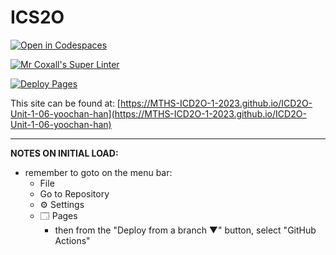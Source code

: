 # ICS2O

[![Open in Codespaces](https://classroom.github.com/assets/launch-codespace-7f7980b617ed060a017424585567c406b6ee15c891e84e1186181d67ecf80aa0.svg)](https://classroom.github.com/open-in-codespaces?assignment_repo_id=14040259)

[![Mr Coxall's Super Linter](https://github.com/MTHS-ICD2O-1-2023/ICD2O-Unit-1-06-yoochan-han/workflows/Mr%20Coxall's%20Super%20Linter/badge.svg)](https://github.com/MTHS-ICD2O-1-2023/ICD2O-Unit-1-06-yoochan-han/actions)

[![Deploy Pages](https://github.com/MTHS-ICD2O-1-2023/ICD2O-Unit-1-06-yoochan-han/workflows/Deploy%20Pages/badge.svg)](https://github.com/MTHS-ICD2O-1-2023/ICD2O-Unit-1-06-yoochan-han/actions)

This site can be found at: [https://MTHS-ICD2O-1-2023.github.io/ICD2O-Unit-1-06-yoochan-han](https://MTHS-ICD2O-1-2023.github.io/ICD2O-Unit-1-06-yoochan-han)

---

**NOTES ON INITIAL LOAD:**
- remember to goto on the menu bar:
  - File
  - Go to Repository
  - ⚙ Settings
  - 🗔 Pages
    - then from the "Deploy from a branch ▼" button, select "GitHub Actions"
